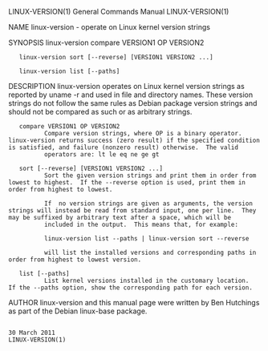 LINUX-VERSION(1)                                                                           General Commands Manual                                                                           LINUX-VERSION(1)

NAME
       linux-version - operate on Linux kernel version strings

SYNOPSIS
       linux-version compare VERSION1 OP VERSION2

       linux-version sort [--reverse] [VERSION1 VERSION2 ...]

       linux-version list [--paths]

DESCRIPTION
       linux-version  operates  on  Linux  kernel version strings as reported by uname -r and used in file and directory names.  These version strings do not follow the same rules as Debian package version
       strings and should not be compared as such or as arbitrary strings.

       compare VERSION1 OP VERSION2
              Compare version strings, where OP is a binary operator. linux-version returns success (zero result) if the specified condition is satisfied, and failure (nonzero result) otherwise.  The valid
              operators are: lt le eq ne ge gt

       sort [--reverse] [VERSION1 VERSION2 ...]
              Sort the given version strings and print them in order from lowest to highest.  If the --reverse option is used, print them in order from highest to lowest.

              If  no version strings are given as arguments, the version strings will instead be read from standard input, one per line.  They may be suffixed by arbitrary text after a space, which will be
              included in the output.  This means that, for example:

              linux-version list --paths | linux-version sort --reverse

              will list the installed versions and corresponding paths in order from highest to lowest version.

       list [--paths]
              List kernel versions installed in the customary location.  If the --paths option, show the corresponding path for each version.

AUTHOR
       linux-version and this manual page were written by Ben Hutchings as part of the Debian linux-base package.

                                                                                                30 March 2011                                                                                LINUX-VERSION(1)
